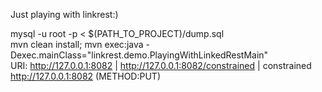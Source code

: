 Just playing with linkrest:)<br />

mysql -u root -p < $(PATH_TO_PROJECT)/dump.sql<br />
mvn clean install; mvn exec:java -Dexec.mainClass="linkrest.demo.PlayingWithLinkedRestMain"<br />
URI: http://127.0.0.1:8082 | http://127.0.0.1:8082/constrained | constrained http://127.0.0.1:8082 (METHOD:PUT)